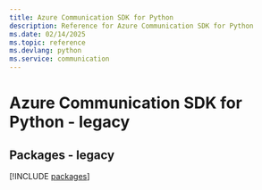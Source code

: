 ```yaml
---
title: Azure Communication SDK for Python
description: Reference for Azure Communication SDK for Python
ms.date: 02/14/2025
ms.topic: reference
ms.devlang: python
ms.service: communication
---
```

# Azure Communication SDK for Python - legacy
## Packages - legacy
[!INCLUDE [packages](communication-index.md)]